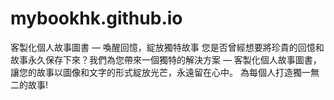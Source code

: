 # mybookhk.github.io
客製化個人故事圖書 — 喚醒回憶，綻放獨特故事 您是否曾經想要將珍貴的回憶和故事永久保存下來？我們為您帶來一個獨特的解決方案 — 客製化個人故事圖書，讓您的故事以圖像和文字的形式綻放光芒，永遠留在心中。 為每個人打造獨一無二的故事!
